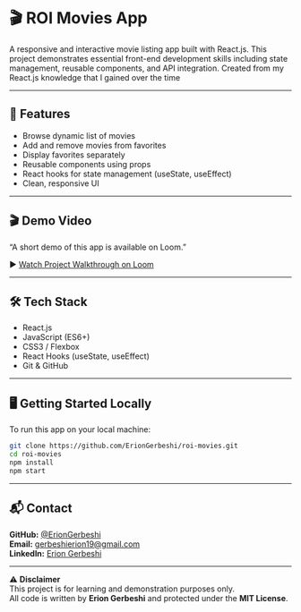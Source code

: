 # 🎬 ROI Movies App

A responsive and interactive movie listing app built with React.js. This project demonstrates essential front-end development skills including state management, reusable components, and API integration. Created from my React.js knowledge that I gained over the time

---

## 🚀 Features

- Browse dynamic list of movies
- Add and remove movies from favorites
- Display favorites separately
- Reusable components using props
- React hooks for state management (useState, useEffect)
- Clean, responsive UI

---

## 🎬 Demo Video

“A short demo of this app is available on Loom.”

▶️ [Watch Project Walkthrough on Loom](https://www.loom.com/share/8df2f89a244946e3b2a0aabfacd32839?sid=8a30042c-89f3-4808-889f-83e0c48ac618)

---

## 🛠 Tech Stack

- React.js
- JavaScript (ES6+)
- CSS3 / Flexbox
- React Hooks (useState, useEffect)
- Git & GitHub

---

## 🖥️ Getting Started Locally

To run this app on your local machine:

```bash
git clone https://github.com/ErionGerbeshi/roi-movies.git
cd roi-movies
npm install
npm start

```

---

## 📬 Contact

**GitHub:** [@ErionGerbeshi](https://github.com/ErionGerbeshi)  
**Email:** [gerbeshierion19@gmail.com](mailto:gerbeshierion19@gmail.com)  
**LinkedIn:** [Erion Gerbeshi](https://www.linkedin.com/in/erion-gerbeshi)

---

⚠️ **Disclaimer**  
This project is for learning and demonstration purposes only.  
All code is written by **Erion Gerbeshi** and protected under the **MIT License**.
